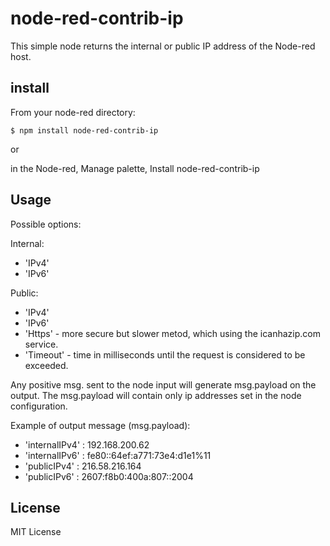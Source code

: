 # node-red-contrib-ip

This simple node returns the internal or public IP address of the Node-red host.

## install

From your node-red directory:

    $ npm install node-red-contrib-ip

or

in the Node-red, Manage palette, Install node-red-contrib-ip

## Usage

Possible options:

Internal:

-   'IPv4'
-   'IPv6'

Public:

-   'IPv4'
-   'IPv6'
-   'Https' - more secure but slower metod, which using the icanhazip.com service.
-   'Timeout' - time in milliseconds until the request is considered to be exceeded.

Any positive msg. sent to the node input will generate msg.payload on the output. The msg.payload will contain only ip addresses set in the node configuration.

Example of output message (msg.payload):

-   'internalIPv4' : 192.168.200.62
-   'internalIPv6' : fe80::64ef:a771:73e4:d1e1%11
-   'publicIPv4' : 216.58.216.164
-   'publicIPv6' : 2607:f8b0:400a:807::2004

## License

MIT License
